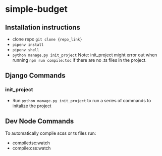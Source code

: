 # simple-budget

## Installation instructions
- clone repo `git clone {repo_link}`
- `pipenv install`
- `pipenv shell`
- `python manage.py init_project`
Note: init_project might error out when running `npm run compile:tsc` if
there are no .ts files in the project.

## Django Commands
### init_project
- Run `python manage.py init_project` to run a series of commands to initalize the project

## Dev Node Commands
To automatically compile scss or ts files run:
- compile:tsc:watch
- compile:css:watch
